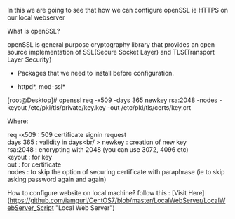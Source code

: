 
In this we are going to see that how we can configure openSSL ie HTTPS on our local webserver

What is openSSL?

openSSL is general purpose cryptography library that provides an open source implementation of SSL(Secure Socket Layer) and TLS(Transport Layer Security) 

+ Packages that we need to install before configuration.
- httpd*, mod-ssl*

[root@Desktop]# openssl req -x509 -days 365 newkey rsa:2048 -nodes -keyout /etc/pki/tls/private/key.key -out /etc/pki/tls/certs/key.crt

Where:

req -x509 : 509 certificate signin request <br />
days 365  : validity in days<br/ >
newkey    : creation of new key <br />
rsa:2048  : encrypting with 2048 (you can use 3072, 4096 etc)<br />
keyout    : for key <br />
out       : for certificate <br />
nodes     : to skip the option of securing certificate with paraphrase (ie to skip asking password again and again)<br />


How to configure website on local machine?
follow this : [Visit Here] (https://github.com/iamguri/CentOS7/blob/master/LocalWebServer/LocalWebServer_Script "Local Web Server")
